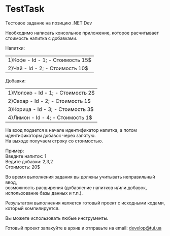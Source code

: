 TestTask
========

Тестовое задание на позицию .NET Dev

Необходимо написать консольное приложение, которое расчитывает стоимость напитка с добавками.

Напитки:
<table>
<tr>
<td>
1)Кофе - Id - 1; - Стоимость 15$
</td>
</tr>
<tr>
<td>
2)Чай - Id - 2; - Стоимость 10$
</td>
</tr>
</table>

Добавки:
<table>
<tr>
<td>
1)Молоко - Id - 1; - Стоимость 2$
</td>
</tr>
<tr>
<td>
2)Сахар - Id - 2; - Стоимость 1$
</td>
</tr>
<tr>
<td>
3)Корица - Id - 3; - Стоимость 3$
</td>
</tr>
<tr>
<td>
4)Лимон - Id - 4; - Стоимость 1$
</td>
</tr>
</table>

На вход подается в начале идентификатор напитка, а потом идентификаторы добавок через запятую. <br/>
На выходе получаем строку со стоимостью.

Пример:<br/>
Введите напиток: 1<br/>
Ведите добавки: 2,3,2<br/>
Стоимость: 20$<br/>

Во время выполнения задания вы должны учитывать неправильный ввод,<br/>
возможность расширения (добавление напитков и/или добавок, использование базы данных и т.п.).
<br/>

Результатом выполнения является готовый проект c исходными кодами, который компилируется. 

Вы можете использовать любые инструменты.

Готовый проект запакуйте в архив и отправьте на email: <a href="mailto:develop@tui.ua">develop@tui.ua</a> 


